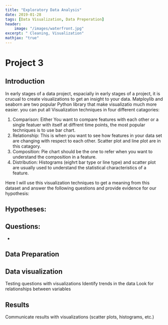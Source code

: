 ```yaml
---
title: "Exploratory Data Analysis"
date: 2019-01-28
tags: [Data Visualization, Data Preperation]
header: 
    image: "/images/waterfront.jpg"
excerpt: " Cleaning, Visualization"
mathjax: "true"
---
```

# Project 3


## Introduction 
In early stages of a data project, espacially in early stages of a project, it is crucual to create visualizations to get an insight to your data. Matploylib and seaborn are two popular Python library that make visualizatio  much more easier. you can put all Visualization techniques in four different catagories:
 1. Comparison: Either You want to compare features with each other or a single featuer with itself at diffrent time points, the most popular techniques is to use bar chart. 
 2. Relationship: This is when you want to see how features in your data set are changing with respect to each other. Scatter plot and line plot are in this catagory. 
 3. Composition: Pie chart should be the one to refer when you want to understand the composition in a feature. 
 4. Distribution: Histograms (eighrt bar type or line type)  and scatter plot are usually used to understand the statistical characteristics of a feature.

 Here I will use this visualization techniques to get a meaning from this dataset and answer the following questions and provide evidence for our hypothesis: 
 
Hypotheses:
- 
Questions:
- 
- 



## Data Preparation
## Data visualization
Testing  questions with visualizations
Identify trends in the data
Look for relationships between variables
## Results
Communicate results with visualizations (scatter plots, histograms, etc.)







